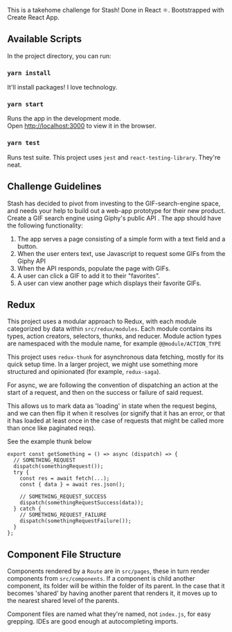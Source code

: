This is a takehome challenge for Stash! Done in React ⚛️. Bootstrapped with Create React App.

## Available Scripts

In the project directory, you can run:

### `yarn install`

It'll install packages! I love technology.

### `yarn start`

Runs the app in the development mode.<br />
Open [http://localhost:3000](http://localhost:3000) to view it in the browser.

### `yarn test`

Runs test suite. This project uses `jest` and `react-testing-library`. They're neat.

## Challenge Guidelines

Stash has decided to pivot from investing to the GIF-search-engine space,
and needs your help to build out a web-app prototype for their new product.
Create a GIF search engine using Giphy's public API .
The app should have the following functionality:

1. The app serves a page consisting of a simple form with a text field and a
   button.
2. When the user enters text, use Javascript to request some GIFs from the
   Giphy API
3. When the API responds, populate the page with GIFs.
4. A user can click a GIF to add it to their "favorites".
5. A user can view another page which displays their favorite GIFs.

## Redux

This project uses a modular approach to Redux, with each module categorized by data within `src/redux/modules`. Each module contains its types, action creators, selectors, thunks, and reducer. Module action types are namespaced with the module name, for example `@@module/ACTION_TYPE`

This project uses `redux-thunk` for asynchronous data fetching, mostly for its quick setup time. In a larger project, we might use something more structured and opinionated (for example, `redux-saga`).

For async, we are following the convention of dispatching an action at the start of a request, and then on the success or failure of said request.

This allows us to mark data as 'loading' in state when the request begins, and we can then flip it when it resolves (or signify that it has an error, or that it has loaded at least once in the case of requests that might be called more than once like paginated reqs).

See the example thunk below

```
export const getSomething = () => async (dispatch) => {
  // SOMETHING_REQUEST
  dispatch(somethingRequest());
  try {
    const res = await fetch(...);
    const { data } = await res.json();

    // SOMETHING_REQUEST_SUCCESS
    dispatch(somethingRequestSuccess(data));
  } catch {
    // SOMETHING_REQUEST_FAILURE
    dispatch(somethingRequestFailure());
  }
};
```

## Component File Structure

Components rendered by a `Route` are in `src/pages`, these in turn render components from `src/components`. If a component is child another component, its folder will be within the folder of its parent. In the case that it becomes 'shared' by having another parent that renders it, it moves up to the nearest shared level of the parents.

Component files are named what they're named, not `index.js`, for easy grepping. IDEs are good enough at autocompleting imports.
